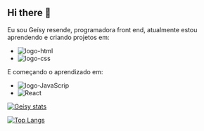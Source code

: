 ## Hi there 👋
Eu sou Geísy resende, programadora front end, atualmente estou aprendendo e criando projetos em:

 - <img src="https://img.shields.io/badge/HTML5-E34F26?style=for-the-badge&logo=html5&logoColor=white" alt="logo-html"/>
  
 - <img src="https://img.shields.io/badge/CSS-239120?&style=for-the-badge&logo=css3&logoColor=white" alt="logo-css"/>

 E começando o aprendizado em:

 - <img src="https://img.shields.io/badge/JavaScript-F7DF1E?style=for-the-badge&logo=javascript&logoColor=black" alt="logo-JavaScrip"/>
 - <img src="https://img.shields.io/badge/React-20232A?style=for-the-badge&logo=react&logoColor=61DAFB" alt="React">


 [![Geísy stats](https://github-readme-stats.vercel.app/api?username=Geisy2025)](https://github.com/anuraghazra/github-readme-stats)

 [![Top Langs](https://github-readme-stats.vercel.app/api/top-langs/?username=Geisy2025)](https://github.com/anuraghazra/github-readme-stats)
